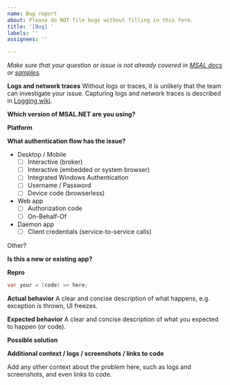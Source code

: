 ```yaml
---
name: Bug report
about: Please do NOT file bugs without filling in this form.
title: '[Bug] '
labels: ''
assignees: ''

---
```

_Make sure that your question or issue is not already covered in [MSAL docs](https://learn.microsoft.com/en-us/entra/msal/dotnet/) or [samples](https://learn.microsoft.com/en-us/azure/active-directory/develop/sample-v2-code?tabs=apptype)._

**Logs and network traces**
Without logs or traces, it is unlikely that the team can investigate your issue. Capturing logs and network traces is described in [Logging wiki](https://github.com/AzureAD/microsoft-authentication-library-for-dotnet/wiki/logging).

**Which version of MSAL.NET are you using?**
<!-- Ex: MSAL.NET 4.30.0 -->

**Platform**
<!-- Ex: .NET 4.5, .NET Core, UWP, Xamarin Android, Xamarin iOS -->

**What authentication flow has the issue?**
* Desktop / Mobile
    * [ ] Interactive (broker)
    * [ ] Interactive (embedded or system browser)
    * [ ] Integrated Windows Authentication
    * [ ] Username / Password
    * [ ] Device code (browserless)
* Web app 
    * [ ] Authorization code
    * [ ] On-Behalf-Of
* Daemon app 
    * [ ] Client credentials (service-to-service calls)

Other?
<!-- Please describe here -->

**Is this a new or existing app?**
<!-- Ex:
a. The app is in production, and I have upgraded to a new version of MSAL.
b. The app is in production, I haven't upgraded MSAL, but started seeing this issue.
c. This is a new app or experiment.
-->

**Repro**

```csharp
var your = (code) => here;
```

**Actual behavior**
A clear and concise description of what happens, e.g. exception is thrown, UI freezes.  

**Expected behavior**
A clear and concise description of what you expected to happen (or code).

**Possible solution**
<!--- Only if you have suggestions on a fix for the bug -->

**Additional context / logs / screenshots / links to code**
<!-- Please do not include any customer data or Personal Identifiable Information (PII) in any content posted to GitHub. See https://docs.microsoft.com/en-us/compliance/regulatory/gdpr#gdpr-faqs for more info on PII.-->
Add any other context about the problem here, such as logs and screenshots, and even links to code. 
